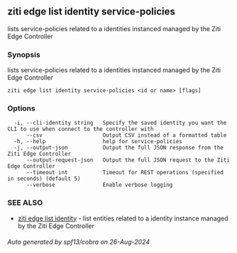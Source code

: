## ziti edge list identity service-policies

lists service-policies related to a identities instanced managed by the Ziti Edge Controller

### Synopsis

lists service-policies related to a identities instanced managed by the Ziti Edge Controller

```
ziti edge list identity service-policies <id or name> [flags]
```

### Options

```
  -i, --cli-identity string   Specify the saved identity you want the CLI to use when connect to the controller with
      --csv                   Output CSV instead of a formatted table
  -h, --help                  help for service-policies
  -j, --output-json           Output the full JSON response from the Ziti Edge Controller
      --output-request-json   Output the full JSON request to the Ziti Edge Controller
      --timeout int           Timeout for REST operations (specified in seconds) (default 5)
      --verbose               Enable verbose logging
```

### SEE ALSO

* [ziti edge list identity](../identity.md)	 - list entities related to a identity instance managed by the Ziti Edge Controller

###### Auto generated by spf13/cobra on 26-Aug-2024
